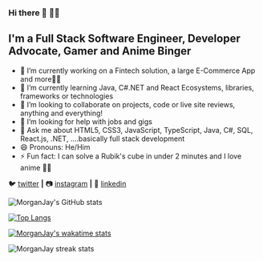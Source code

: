 ### Hi there 👋 🧎‍♂️

<!--
**MorganJay/MorganJay** is a ✨ _special_ ✨ repository because its `README.md` (this file) appears on your GitHub profile. -->

## I'm a Full Stack Software Engineer, Developer Advocate, Gamer and Anime Binger

- 🔭 I’m currently working on a Fintech solution, a large E-Commerce App and more👨‍💻
- 🌱 I’m currently learning Java, C#.NET and React Ecosystems, libraries, frameworks or technologies
- 👯 I’m looking to collaborate on projects, code or live site reviews, anything and everything!
- 🤔 I’m looking for help with jobs and gigs 
- 💬 Ask me about HTML5, CSS3, JavaScript, TypeScript, Java, C#, SQL, React.js, .NET, ....basically full stack development
- 😄 Pronouns: He/Him
- ⚡ Fun fact: I can solve a Rubik's cube in under 2 minutes and I love anime 🐱‍🏍

🐦 [twitter][twitter] **|** 
📷 [instagram][instagram] **|** 
👔 [linkedin][linkedin]

[twitter]: https://twitter.com/jay__jm
[instagram]: https://instagram.com/morgan_jayt
[linkedin]: https://linkedin.com/in/jamesmorgan98

![MorganJay's GitHub stats](https://github-readme-stats-git-masterrstaa-rickstaa.vercel.app/api?username=MorganJay&count_private=true&show_icons=true&theme=midnight-purple)

[![Top Langs](https://github-readme-stats-git-masterrstaa-rickstaa.vercel.app/api/top-langs/?username=MorganJay&layout=compact&theme=midnight-purple&show_icons=true)](https://github.com/anuraghazra/github-readme-stats)

[![MorganJay's wakatime stats](https://github-readme-stats.vercel.app/api/wakatime?username=Morgan_Jay&theme=midnight-purple)](https://github.com/anuraghazra/github-readme-stats)
<p><img align="center" src="https://github-readme-streak-stats.herokuapp.com/?user=MorganJay&theme=midnight-purple" alt="MorganJay streak stats" /></p>
